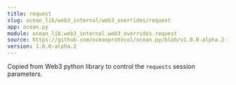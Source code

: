 ```yaml
---
title: request
slug: ocean_lib/web3_internal/web3_overrides/request
app: ocean.py
module: ocean_lib.web3_internal.web3_overrides.request
source: https://github.com/oceanprotocol/ocean.py/blob/v1.0.0-alpha.2-1-g9fb6083/ocean_lib/web3_internal/web3_overrides/request.py
version: 1.0.0-alpha.2
---
```

Copied from Web3 python library to control the `requests` session parameters.

